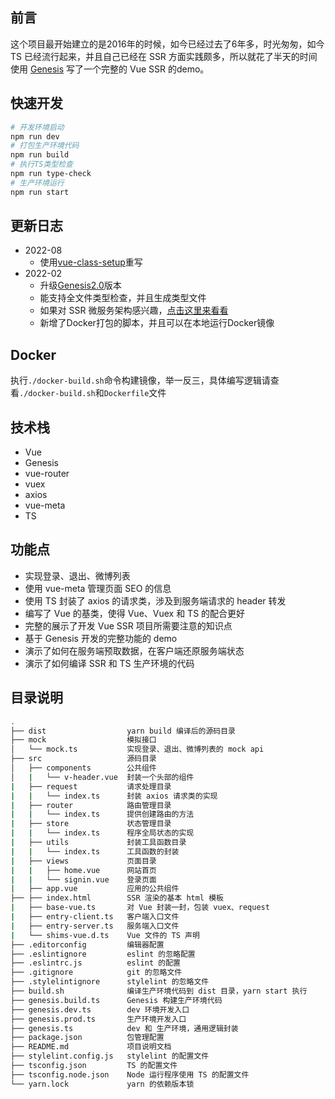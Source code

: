 ## 前言
这个项目最开始建立的是2016年的时候，如今已经过去了6年多，时光匆匆，如今 TS 已经流行起来，并且自己已经在 SSR 方面实践颇多，所以就花了半天的时间使用 [Genesis](https://github.com/fmfe/genesis) 写了一个完整的 Vue SSR 的demo。

## 快速开发
```bash
# 开发环境启动
npm run dev
# 打包生产环境代码
npm run build
# 执行TS类型检查
npm run type-check
# 生产环境运行
npm run start
```

## 更新日志
- 2022-08
  - 使用[vue-class-setup](https://github.com/fmfe/vue-class-setup)重写
- 2022-02
  - 升级[Genesis2.0](https://github.com/fmfe/genesis)版本
  - 能支持全文件类型检查，并且生成类型文件
  - 如果对 SSR 微服务架构感兴趣，[点击这里来看看](https://github.com/fmfe/genesis/blob/master/docs/zh-CN/why.md)
  - 新增了Docker打包的脚本，并且可以在本地运行Docker镜像

## Docker

执行`./docker-build.sh`命令构建镜像，举一反三，具体编写逻辑请查看`./docker-build.sh`和`Dockerfile`文件

## 技术栈
- Vue 
- Genesis 
- vue-router
- vuex
- axios
- vue-meta
- TS

## 功能点
- 实现登录、退出、微博列表
- 使用 vue-meta 管理页面 SEO 的信息
- 使用 TS 封装了 axios 的请求类，涉及到服务端请求的 header 转发
- 编写了 Vue 的基类，使得 Vue、Vuex 和 TS 的配合更好
- 完整的展示了开发 Vue SSR 项目所需要注意的知识点
- 基于 Genesis 开发的完整功能的 demo
- 演示了如何在服务端预取数据，在客户端还原服务端状态
- 演示了如何编译 SSR 和 TS 生产环境的代码

## 目录说明
```bash
.
├── dist                  yarn build 编译后的源码目录
├── mock                  模拟接口
│   └── mock.ts           实现登录、退出、微博列表的 mock api
├── src                   源码目录
│   ├── components        公共组件
│   |   └── v-header.vue  封装一个头部的组件
|   ├── request           请求处理目录
|   |   └── index.ts      封装 axios 请求类的实现
|   ├── router            路由管理目录
|   |   └── index.ts      提供创建路由的方法
|   ├── store             状态管理目录
|   |   └── index.ts      程序全局状态的实现
|   ├── utils             封装工具函数目录
|   |   └── index.ts      工具函数的封装
|   ├── views             页面目录
|   |   ├── home.vue      网站首页
|   |   └── signin.vue    登录页面
|   ├── app.vue           应用的公共组件
├── ├── index.html        SSR 渲染的基本 html 模板
|   ├── base-vue.ts       对 Vue 封装一封，包装 vuex、request
|   ├── entry-client.ts   客户端入口文件
|   ├── entry-server.ts   服务端入口文件
|   └── shims-vue.d.ts    Vue 文件的 TS 声明
├── .editorconfig         编辑器配置
├── .eslintignore         eslint 的忽略配置
├── .eslintrc.js          eslint 的配置
├── .gitignore            git 的忽略文件
├── .stylelintignore      stylelint 的忽略文件
├── build.sh              编译生产环境代码到 dist 目录，yarn start 执行
├── genesis.build.ts      Genesis 构建生产环境代码
├── genesis.dev.ts        dev 环境开发入口
├── genesis.prod.ts       生产环境开发入口
├── genesis.ts            dev 和 生产环境，通用逻辑封装
├── package.json          包管理配置
├── README.md             项目说明文档
├── stylelint.config.js   stylelint 的配置文件
├── tsconfig.json         TS 的配置文件
├── tsconfig.node.json    Node 运行程序使用 TS 的配置文件
└── yarn.lock             yarn 的依赖版本锁
```